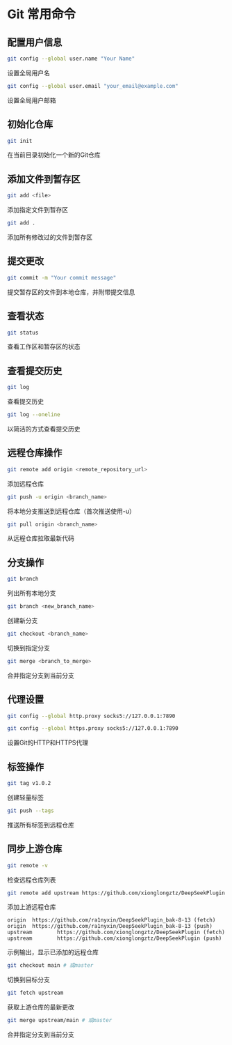 # Git 常用命令

## 配置用户信息

```bash
git config --global user.name "Your Name"
```
设置全局用户名

```bash
git config --global user.email "your_email@example.com"
```
设置全局用户邮箱

## 初始化仓库

```bash
git init
```
在当前目录初始化一个新的Git仓库

## 添加文件到暂存区

```bash
git add <file>
```
添加指定文件到暂存区

```bash
git add .
```
添加所有修改过的文件到暂存区

## 提交更改

```bash
git commit -m "Your commit message"
```
提交暂存区的文件到本地仓库，并附带提交信息

## 查看状态

```bash
git status
```
查看工作区和暂存区的状态

## 查看提交历史

```bash
git log
```
查看提交历史

```bash
git log --oneline
```
以简洁的方式查看提交历史

## 远程仓库操作

```bash
git remote add origin <remote_repository_url>
```
添加远程仓库

```bash
git push -u origin <branch_name>
```
将本地分支推送到远程仓库（首次推送使用-u）

```bash
git pull origin <branch_name>
```
从远程仓库拉取最新代码

## 分支操作

```bash
git branch
```
列出所有本地分支

```bash
git branch <new_branch_name>
```
创建新分支

```bash
git checkout <branch_name>
```
切换到指定分支

```bash
git merge <branch_to_merge>
```
合并指定分支到当前分支

## 代理设置

```bash
git config --global http.proxy socks5://127.0.0.1:7890
```

```bash
git config --global https.proxy socks5://127.0.0.1:7890
```
设置Git的HTTP和HTTPS代理

## 标签操作

```bash
git tag v1.0.2
```
创建轻量标签

```bash
git push --tags
```
推送所有标签到远程仓库

## 同步上游仓库

```bash
git remote -v
```
检查远程仓库列表

```bash
git remote add upstream https://github.com/xionglongztz/DeepSeekPlugin
```
添加上游远程仓库

```
origin  https://github.com/ra1nyxin/DeepSeekPlugin_bak-8-13 (fetch)
origin  https://github.com/ra1nyxin/DeepSeekPlugin_bak-8-13 (push)
upstream        https://github.com/xionglongztz/DeepSeekPlugin (fetch)
upstream        https://github.com/xionglongztz/DeepSeekPlugin (push)
```
示例输出，显示已添加的远程仓库

```bash
git checkout main # 或master
```
切换到目标分支

```bash
git fetch upstream
```
获取上游仓库的最新更改

```bash
git merge upstream/main # 或master
```
合并指定分支到当前分支
